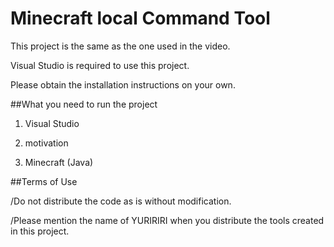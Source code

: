 # Minecraft local Command Tool

This project is the same as the one used in the video.

Visual Studio is required to use this project.

Please obtain the installation instructions on your own.

##What you need to run the project

1. Visual Studio

2. motivation

3. Minecraft (Java)

##Terms of Use

/Do not distribute the code as is without modification.

/Please mention the name of YURIRIRI when you distribute the tools created in this project.

